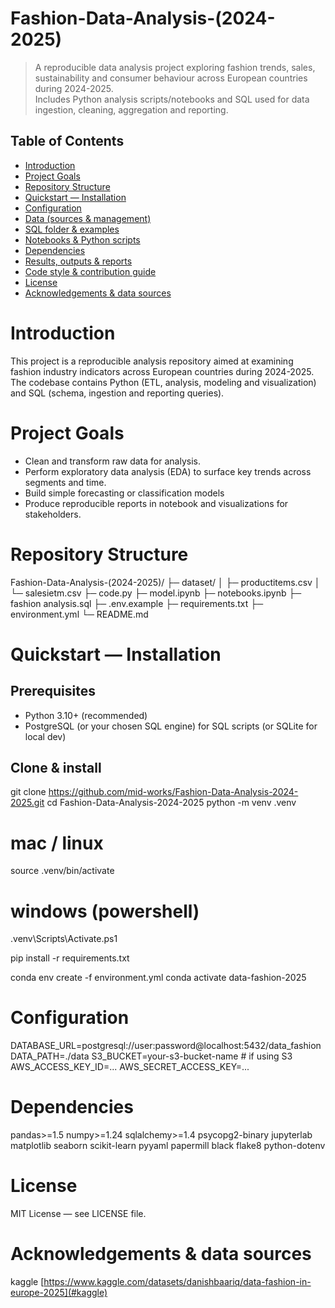 # Fashion-Data-Analysis-(2024-2025)

> A reproducible data analysis project exploring fashion trends, sales, sustainability and consumer behaviour across European countries during 2024-2025.  
> Includes Python analysis scripts/notebooks and SQL used for data ingestion, cleaning, aggregation and reporting.


## Table of Contents
- [Introduction](#introduction)
- [Project Goals](#project-goals)
- [Repository Structure](#repository-structure)
- [Quickstart — Installation](#quickstart--installation)
- [Configuration](#configuration)
- [Data (sources & management)](#data-sources--management)
- [SQL folder & examples](#sql-folder--examples)
- [Notebooks & Python scripts](#notebooks--python-scripts)
- [Dependencies](#dependencies)
- [Results, outputs & reports](#results-outputs--reports)
- [Code style & contribution guide](#code-style--contribution-guide)
- [License](#license)
- [Acknowledgements & data sources](#acknowledgements--data-sources)

# Introduction
 This project is a reproducible analysis repository aimed at examining fashion industry indicators across European countries during 2024-2025. The codebase contains Python (ETL, analysis, modeling and visualization) and SQL (schema, ingestion and reporting queries). 
 
# Project Goals
- Clean and transform raw data for analysis.
- Perform exploratory data analysis (EDA) to surface key trends across segments and time.
- Build simple forecasting or classification models 
- Produce reproducible reports in notebook and visualizations for stakeholders.

# Repository Structure
Fashion-Data-Analysis-(2024-2025)/
├─ dataset/
│ ├─ productitems.csv
│ └─ salesietm.csv
├─ code.py
├─ model.ipynb
├─ notebooks.ipynb
├─ fashion analysis.sql
├─ .env.example
├─ requirements.txt
├─ environment.yml
└─ README.md


# Quickstart — Installation

## Prerequisites
- Python 3.10+ (recommended)
- PostgreSQL (or your chosen SQL engine) for SQL scripts (or SQLite for local dev)

## Clone & install

git clone https://github.com/mid-works/Fashion-Data-Analysis-2024-2025.git
cd Fashion-Data-Analysis-2024-2025
python -m venv .venv
# mac / linux
source .venv/bin/activate

# windows (powershell)
.venv\Scripts\Activate.ps1

pip install -r requirements.txt

conda env create -f environment.yml
conda activate data-fashion-2025

# Configuration
DATABASE_URL=postgresql://user:password@localhost:5432/data_fashion
DATA_PATH=./data
S3_BUCKET=your-s3-bucket-name            # if using S3
AWS_ACCESS_KEY_ID=...
AWS_SECRET_ACCESS_KEY=...

# Dependencies

pandas>=1.5
numpy>=1.24
sqlalchemy>=1.4
psycopg2-binary
jupyterlab
matplotlib
seaborn
scikit-learn
pyyaml
papermill
black
flake8
python-dotenv


# License 
MIT License — see LICENSE file.


# Acknowledgements & data sources
kaggle [https://www.kaggle.com/datasets/danishbaariq/data-fashion-in-europe-2025](#kaggle)
